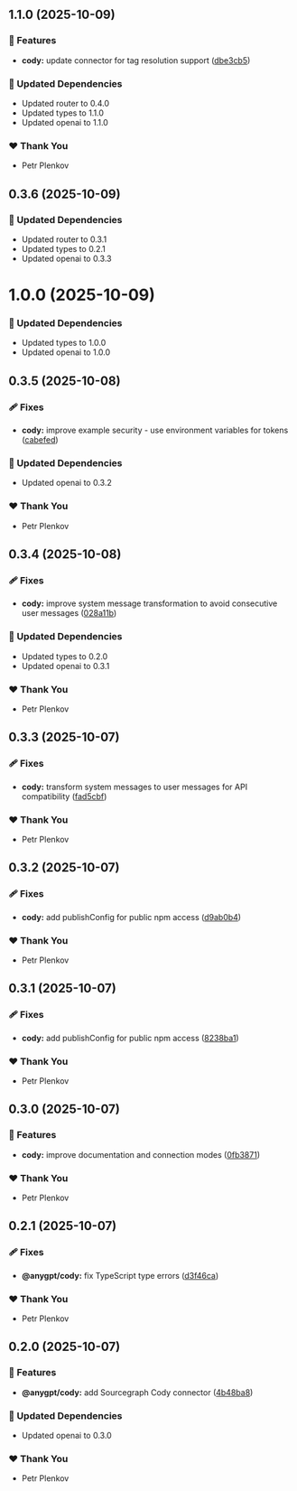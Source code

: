 ## 1.1.0 (2025-10-09)

### 🚀 Features

- **cody:** update connector for tag resolution support ([dbe3cb5](https://github.com/genai-tools/anygpt/commit/dbe3cb5))

### 🧱 Updated Dependencies

- Updated router to 0.4.0
- Updated types to 1.1.0
- Updated openai to 1.1.0

### ❤️ Thank You

- Petr Plenkov

## 0.3.6 (2025-10-09)

### 🧱 Updated Dependencies

- Updated router to 0.3.1
- Updated types to 0.2.1
- Updated openai to 0.3.3

# 1.0.0 (2025-10-09)

### 🧱 Updated Dependencies

- Updated types to 1.0.0
- Updated openai to 1.0.0

## 0.3.5 (2025-10-08)

### 🩹 Fixes

- **cody:** improve example security - use environment variables for tokens ([cabefed](https://github.com/genai-tools/anygpt/commit/cabefed))

### 🧱 Updated Dependencies

- Updated openai to 0.3.2

### ❤️ Thank You

- Petr Plenkov

## 0.3.4 (2025-10-08)

### 🩹 Fixes

- **cody:** improve system message transformation to avoid consecutive user messages ([028a11b](https://github.com/genai-tools/anygpt/commit/028a11b))

### 🧱 Updated Dependencies

- Updated types to 0.2.0
- Updated openai to 0.3.1

### ❤️ Thank You

- Petr Plenkov

## 0.3.3 (2025-10-07)

### 🩹 Fixes

- **cody:** transform system messages to user messages for API compatibility ([fad5cbf](https://github.com/genai-tools/anygpt/commit/fad5cbf))

### ❤️ Thank You

- Petr Plenkov

## 0.3.2 (2025-10-07)

### 🩹 Fixes

- **cody:** add publishConfig for public npm access ([d9ab0b4](https://github.com/genai-tools/anygpt/commit/d9ab0b4))

### ❤️ Thank You

- Petr Plenkov

## 0.3.1 (2025-10-07)

### 🩹 Fixes

- **cody:** add publishConfig for public npm access ([8238ba1](https://github.com/genai-tools/anygpt/commit/8238ba1))

### ❤️ Thank You

- Petr Plenkov

## 0.3.0 (2025-10-07)

### 🚀 Features

- **cody:** improve documentation and connection modes ([0fb3871](https://github.com/genai-tools/anygpt/commit/0fb3871))

### ❤️ Thank You

- Petr Plenkov

## 0.2.1 (2025-10-07)

### 🩹 Fixes

- **@anygpt/cody:** fix TypeScript type errors ([d3f46ca](https://github.com/genai-tools/anygpt/commit/d3f46ca))

### ❤️ Thank You

- Petr Plenkov

## 0.2.0 (2025-10-07)

### 🚀 Features

- **@anygpt/cody:** add Sourcegraph Cody connector ([4b48ba8](https://github.com/genai-tools/anygpt/commit/4b48ba8))

### 🧱 Updated Dependencies

- Updated openai to 0.3.0

### ❤️ Thank You

- Petr Plenkov
